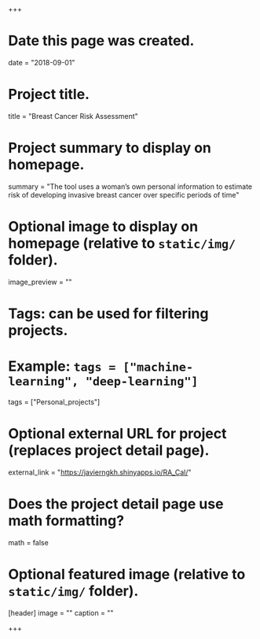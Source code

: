 +++
# Date this page was created.
date = "2018-09-01"

# Project title.
title = "Breast Cancer Risk Assessment"

# Project summary to display on homepage.
summary = "The tool uses a woman’s own personal information to estimate risk of developing invasive breast cancer over specific periods of time"

# Optional image to display on homepage (relative to `static/img/` folder).
image_preview = ""

# Tags: can be used for filtering projects.
# Example: `tags = ["machine-learning", "deep-learning"]`
tags = ["Personal_projects"]

# Optional external URL for project (replaces project detail page).
external_link = "https://javierngkh.shinyapps.io/RA_Cal/"

# Does the project detail page use math formatting?
math = false

# Optional featured image (relative to `static/img/` folder).
[header]
image = ""
caption = ""

+++
